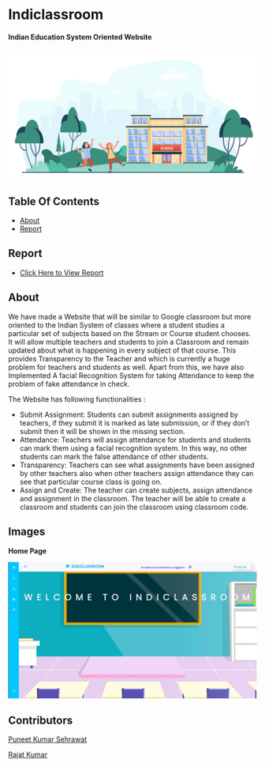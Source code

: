 # Indiclassroom
#### Indian Education System Oriented Website
![Photo](./static/assets/13113.jpg)

## Table Of Contents
  - [About](#about)
  - [Report](#report)

## Report
- [Click Here to View Report](https://docs.google.com/document/d/1FMofHCy3zmZOZAafZGWvm-TqdGNoneafIhKYe05Rtvo/edit?usp=sharing)

## About

We have made a Website that will be similar to Google classroom but more oriented to the Indian System of classes where a student studies a particular set of subjects based on the Stream or Course student chooses. It will allow multiple teachers and students to join a Classroom and remain updated about what is happening in every subject of that course.
This provides Transparency to the Teacher and which is currently a huge problem for teachers and students as well. Apart from this, we have also Implemented A facial Recognition System for taking Attendance to keep the problem of fake attendance in check.

The Website has following functionalities :

- Submit Assignment: Students can submit assignments assigned by teachers, if they submit it is marked as late submission, or if they don’t submit then it will be shown in the missing section.
- Attendance: Teachers will assign attendance for students and students can mark them using a facial recognition system. In this way, no other students can mark the false attendance of other students.
- Transparency: Teachers can see what assignments have been assigned by other teachers also when other teachers assign attendance they can see that particular course class is going on. 
- Assign and Create: The teacher can create subjects, assign attendance and assignment in the classroom. The teacher will be able to create a classroom and students can join the classroom using classroom code.



## Images

**Home Page**

<img src="./static/assets/home.jpeg" width="1300">


## Contributors

[Puneet Kumar Sehrawat](https://github.com/seneark)

[Rajat Kumar](https://github.com/Rajat10Kumar)
